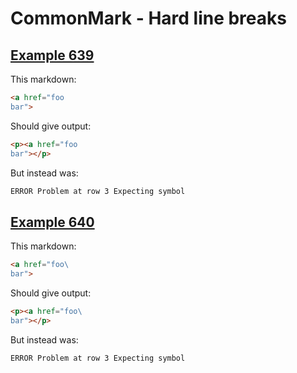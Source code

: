 # CommonMark - Hard line breaks

## [Example 639](https://spec.commonmark.org/0.29/#example-639)

This markdown:

````````````markdown
<a href="foo  
bar">

````````````

Should give output:

````````````html
<p><a href="foo  
bar"></p>
````````````

But instead was:

````````````html
ERROR Problem at row 3 Expecting symbol
````````````
## [Example 640](https://spec.commonmark.org/0.29/#example-640)

This markdown:

````````````markdown
<a href="foo\
bar">

````````````

Should give output:

````````````html
<p><a href="foo\
bar"></p>
````````````

But instead was:

````````````html
ERROR Problem at row 3 Expecting symbol
````````````
